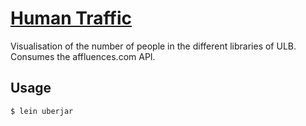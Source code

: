 # [Human Traffic](https://www.youtube.com/watch?v=9y8p1d7JVEs)

Visualisation of the number of people in the different libraries of
ULB. Consumes the affluences.com API.

## Usage

`$ lein uberjar`
